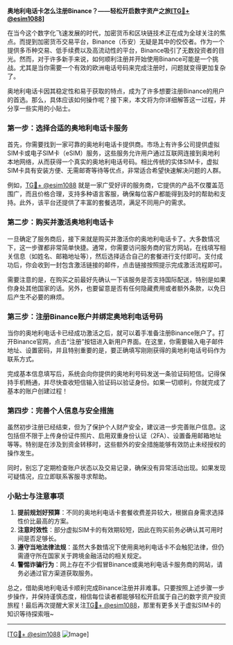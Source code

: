 **奥地利电话卡怎么注册Binance？——轻松开启数字资产之旅[[TG💪+ @esim1088](https://t.me/s/esim1088)]**

在当今这个数字化飞速发展的时代，加密货币和区块链技术正在成为全球关注的焦点。而提到加密货币交易平台，Binance（币安）无疑是其中的佼佼者。作为一个提供多币种交易、低手续费以及高流动性的平台，Binance吸引了无数投资者的目光。然而，对于许多新手来说，如何顺利注册并开始使用Binance可能是一个挑战。尤其是当你需要一个有效的欧洲电话号码来完成注册时，问题就变得更加复杂了。

奥地利电话卡因其稳定性和易于获取的特点，成为了许多想要注册Binance的用户的首选。那么，具体应该如何操作呢？接下来，本文将为你详细解答这一过程，并分享一些实用的小贴士。

### 第一步：选择合适的奥地利电话卡服务

首先，你需要找到一家可靠的奥地利电话卡提供商。市场上有许多公司提供虚拟SIM卡或电子SIM卡（eSIM）服务，这些服务允许用户通过互联网连接到奥地利本地网络，从而获得一个真实的奥地利电话号码。相比传统的实体SIM卡，虚拟SIM卡具有安装方便、无需邮寄等待等优点，非常适合希望快速解决问题的人群。

例如，[TG💪+ @esim1088](https://t.me/s/esim1088) 就是一家广受好评的服务商，它提供的产品不仅覆盖范围广，而且价格合理，支持多种语言客服，确保每位客户都能得到及时的帮助和支持。此外，该平台还提供了丰富的套餐选项，满足不同用户的需求。

### 第二步：购买并激活奥地利电话卡

一旦确定了服务商后，接下来就是购买并激活你的奥地利电话卡了。大多数情况下，这一步骤都非常简单快捷。通常，你需要访问服务商的官方网站，在线填写相关信息（如姓名、邮箱地址等），然后选择适合自己的套餐进行支付即可。支付成功后，你会收到一封包含激活链接的邮件，点击链接按照提示完成激活流程即可。

需要注意的是，在购买之前最好先确认一下该服务是否支持国际配送，特别是如果你身处其他国家的话。另外，也要留意是否有任何隐藏费用或者额外条款，以免日后产生不必要的麻烦。

### 第三步：注册Binance账户并绑定奥地利电话号码

当你的奥地利电话卡已经成功激活之后，就可以着手准备注册Binance账户了。打开Binance官网，点击“注册”按钮进入新用户界面。在这里，你需要输入电子邮件地址、设置密码，并且特别重要的是，要正确填写刚刚获得的奥地利电话号码作为联系方式。

完成基本信息填写后，系统会向你提供的奥地利号码发送一条验证码短信。记得保持手机畅通，并尽快查收短信输入验证码以验证身份。如果一切顺利，你就完成了基本的账户创建过程！

### 第四步：完善个人信息与安全措施

虽然初步注册已经结束，但为了保护个人财产安全，建议进一步完善账户信息。这包括但不限于上传身份证件照片、启用双重身份认证（2FA）、设置备用邮箱地址等等。特别是在涉及到资金转移时，这些额外的安全措施能够有效防止未经授权的操作发生。

同时，别忘了定期检查账户状态以及交易记录，确保没有异常活动出现。如果发现可疑情况，应立即联系客服寻求帮助。

### 小贴士与注意事项

1. **提前规划好预算**：不同的奥地利电话卡套餐收费差异较大，根据自身需求选择性价比最高的方案。
2. **注意时效性**：部分虚拟SIM卡的有效期较短，因此在购买前务必确认其可用时间是否足够长。
3. **遵守当地法律法规**：虽然大多数情况下使用奥地利电话卡不会触犯法律，但仍需遵守所在国家关于跨境金融活动的相关规定。
4. **警惕诈骗行为**：网上存在不少假冒Binance或奥地利电话卡服务商的网站，请务必通过官方渠道获取服务。

总之，借助奥地利电话卡顺利完成Binance注册并非难事。只要按照上述步骤一步步操作，并保持谨慎态度，相信每位读者都能够轻松开启属于自己的数字资产投资旅程！最后再次提醒大家关注[TG💪+ @esim1088](https://t.me/s/esim1088)，那里有更多关于虚拟SIM卡的知识等待探索哦~

---

[[TG💪+ @esim1088](https://t.me/s/esim1088) ![Image](https://i.postimg.cc/4NQfJmqS/Snipaste-2025-05-13-00-14-12.png)]